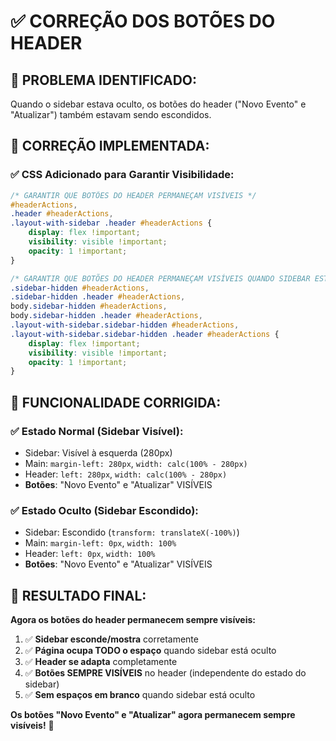 # ✅ CORREÇÃO DOS BOTÕES DO HEADER

## 🎯 **PROBLEMA IDENTIFICADO:**

Quando o sidebar estava oculto, os botões do header ("Novo Evento" e "Atualizar") também estavam sendo escondidos.

## 🔧 **CORREÇÃO IMPLEMENTADA:**

### ✅ **CSS Adicionado para Garantir Visibilidade:**

```css
/* GARANTIR QUE BOTÕES DO HEADER PERMANEÇAM VISÍVEIS */
#headerActions,
.header #headerActions,
.layout-with-sidebar .header #headerActions {
    display: flex !important;
    visibility: visible !important;
    opacity: 1 !important;
}

/* GARANTIR QUE BOTÕES DO HEADER PERMANEÇAM VISÍVEIS QUANDO SIDEBAR ESTÁ OCULTO */
.sidebar-hidden #headerActions,
.sidebar-hidden .header #headerActions,
body.sidebar-hidden #headerActions,
body.sidebar-hidden .header #headerActions,
.layout-with-sidebar.sidebar-hidden #headerActions,
.layout-with-sidebar.sidebar-hidden .header #headerActions {
    display: flex !important;
    visibility: visible !important;
    opacity: 1 !important;
}
```

## 🎯 **FUNCIONALIDADE CORRIGIDA:**

### ✅ **Estado Normal (Sidebar Visível):**
- Sidebar: Visível à esquerda (280px)
- Main: `margin-left: 280px`, `width: calc(100% - 280px)`
- Header: `left: 280px`, `width: calc(100% - 280px)`
- **Botões**: "Novo Evento" e "Atualizar" VISÍVEIS

### ✅ **Estado Oculto (Sidebar Escondido):**
- Sidebar: Escondido (`transform: translateX(-100%)`)
- Main: `margin-left: 0px`, `width: 100%`
- Header: `left: 0px`, `width: 100%`
- **Botões**: "Novo Evento" e "Atualizar" VISÍVEIS

## 🎉 **RESULTADO FINAL:**

**Agora os botões do header permanecem sempre visíveis:**

1. ✅ **Sidebar esconde/mostra** corretamente
2. ✅ **Página ocupa TODO o espaço** quando sidebar está oculto
3. ✅ **Header se adapta** completamente
4. ✅ **Botões SEMPRE VISÍVEIS** no header (independente do estado do sidebar)
5. ✅ **Sem espaços em branco** quando sidebar está oculto

**Os botões "Novo Evento" e "Atualizar" agora permanecem sempre visíveis!** 🎉


